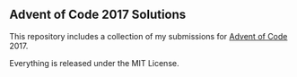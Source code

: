 Advent of Code 2017 Solutions
-----------------------------

This repository includes a collection of my submissions for
[Advent of Code](http://adventofcode.com/2017) 2017.

Everything is released under the MIT License.
